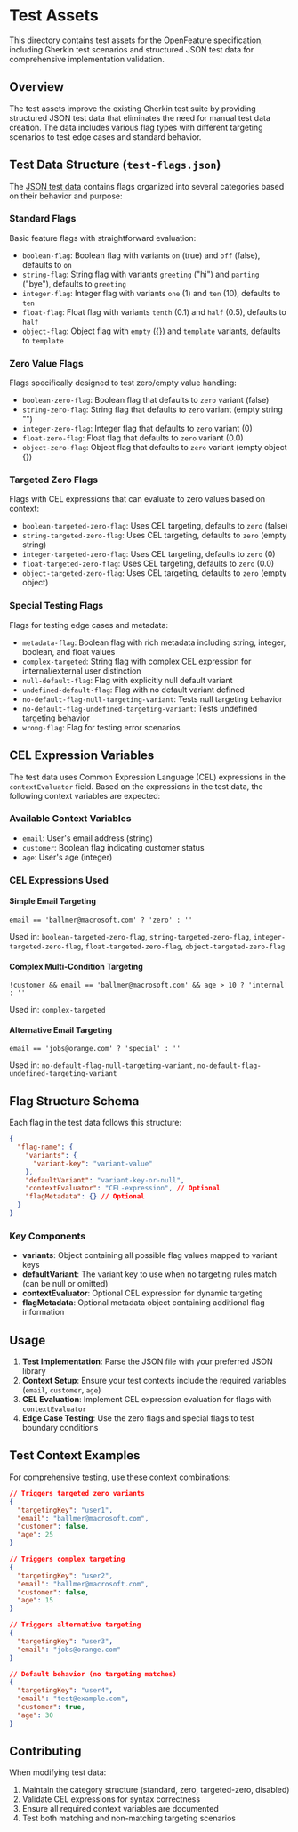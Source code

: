 # Test Assets

This directory contains test assets for the OpenFeature specification, including Gherkin test scenarios and structured JSON test data for comprehensive implementation validation.

## Overview

The test assets improve the existing Gherkin test suite by providing structured JSON test data that eliminates the need for manual test data creation. The data includes various flag types with different targeting scenarios to test edge cases and standard behavior.

## Test Data Structure (`test-flags.json`)

The [JSON test data](./test-flags.json) contains flags organized into several categories based on their behavior and purpose:

### Standard Flags
Basic feature flags with straightforward evaluation:
- `boolean-flag`: Boolean flag with variants `on` (true) and `off` (false), defaults to `on`
- `string-flag`: String flag with variants `greeting` ("hi") and `parting` ("bye"), defaults to `greeting`
- `integer-flag`: Integer flag with variants `one` (1) and `ten` (10), defaults to `ten`
- `float-flag`: Float flag with variants `tenth` (0.1) and `half` (0.5), defaults to `half`
- `object-flag`: Object flag with `empty` ({}) and `template` variants, defaults to `template`

### Zero Value Flags
Flags specifically designed to test zero/empty value handling:
- `boolean-zero-flag`: Boolean flag that defaults to `zero` variant (false)
- `string-zero-flag`: String flag that defaults to `zero` variant (empty string "")
- `integer-zero-flag`: Integer flag that defaults to `zero` variant (0)
- `float-zero-flag`: Float flag that defaults to `zero` variant (0.0)
- `object-zero-flag`: Object flag that defaults to `zero` variant (empty object {})

### Targeted Zero Flags
Flags with CEL expressions that can evaluate to zero values based on context:
- `boolean-targeted-zero-flag`: Uses CEL targeting, defaults to `zero` (false)
- `string-targeted-zero-flag`: Uses CEL targeting, defaults to `zero` (empty string)
- `integer-targeted-zero-flag`: Uses CEL targeting, defaults to `zero` (0)
- `float-targeted-zero-flag`: Uses CEL targeting, defaults to `zero` (0.0)
- `object-targeted-zero-flag`: Uses CEL targeting, defaults to `zero` (empty object)

### Special Testing Flags
Flags for testing edge cases and metadata:
- `metadata-flag`: Boolean flag with rich metadata including string, integer, boolean, and float values
- `complex-targeted`: String flag with complex CEL expression for internal/external user distinction
- `null-default-flag`: Flag with explicitly null default variant
- `undefined-default-flag`: Flag with no default variant defined
- `no-default-flag-null-targeting-variant`: Tests null targeting behavior
- `no-default-flag-undefined-targeting-variant`: Tests undefined targeting behavior
- `wrong-flag`: Flag for testing error scenarios

## CEL Expression Variables

The test data uses Common Expression Language (CEL) expressions in the `contextEvaluator` field. Based on the expressions in the test data, the following context variables are expected:

### Available Context Variables
- `email`: User's email address (string)
- `customer`: Boolean flag indicating customer status
- `age`: User's age (integer)

### CEL Expressions Used

#### Simple Email Targeting
```cel
email == 'ballmer@macrosoft.com' ? 'zero' : ''
```
Used in: `boolean-targeted-zero-flag`, `string-targeted-zero-flag`, `integer-targeted-zero-flag`, `float-targeted-zero-flag`, `object-targeted-zero-flag`

#### Complex Multi-Condition Targeting
```cel
!customer && email == 'ballmer@macrosoft.com' && age > 10 ? 'internal' : ''
```
Used in: `complex-targeted`

#### Alternative Email Targeting
```cel
email == 'jobs@orange.com' ? 'special' : ''
```
Used in: `no-default-flag-null-targeting-variant`, `no-default-flag-undefined-targeting-variant`

## Flag Structure Schema

Each flag in the test data follows this structure:

```json
{
  "flag-name": {
    "variants": {
      "variant-key": "variant-value"
    },
    "defaultVariant": "variant-key-or-null",
    "contextEvaluator": "CEL-expression", // Optional
    "flagMetadata": {} // Optional
  }
}
```

### Key Components
- **variants**: Object containing all possible flag values mapped to variant keys
- **defaultVariant**: The variant key to use when no targeting rules match (can be null or omitted)
- **contextEvaluator**: Optional CEL expression for dynamic targeting
- **flagMetadata**: Optional metadata object containing additional flag information

## Usage

1. **Test Implementation**: Parse the JSON file with your preferred JSON library
2. **Context Setup**: Ensure your test contexts include the required variables (`email`, `customer`, `age`)
3. **CEL Evaluation**: Implement CEL expression evaluation for flags with `contextEvaluator`
4. **Edge Case Testing**: Use the zero flags and special flags to test boundary conditions

## Test Context Examples

For comprehensive testing, use these context combinations:

```json
// Triggers targeted zero variants
{
  "targetingKey": "user1",
  "email": "ballmer@macrosoft.com",
  "customer": false,
  "age": 25
}

// Triggers complex targeting
{
  "targetingKey": "user2",
  "email": "ballmer@macrosoft.com",
  "customer": false,
  "age": 15
}

// Triggers alternative targeting
{
  "targetingKey": "user3",
  "email": "jobs@orange.com"
}

// Default behavior (no targeting matches)
{
  "targetingKey": "user4",
  "email": "test@example.com",
  "customer": true,
  "age": 30
}
```

## Contributing

When modifying test data:
1. Maintain the category structure (standard, zero, targeted-zero, disabled)
2. Validate CEL expressions for syntax correctness
3. Ensure all required context variables are documented
4. Test both matching and non-matching targeting scenarios
